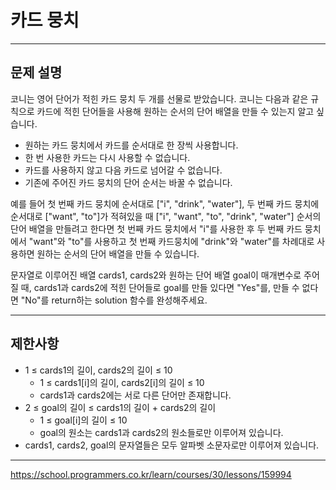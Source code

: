 # 카드 뭉치

---

## 문제 설명

코니는 영어 단어가 적힌 카드 뭉치 두 개를 선물로 받았습니다. 코니는 다음과 같은 규칙으로 카드에 적힌 단어들을 사용해 원하는 순서의 단어 배열을 만들 수 있는지 알고 싶습니다.

- 원하는 카드 뭉치에서 카드를 순서대로 한 장씩 사용합니다.
- 한 번 사용한 카드는 다시 사용할 수 없습니다.
- 카드를 사용하지 않고 다음 카드로 넘어갈 수 없습니다.
- 기존에 주어진 카드 뭉치의 단어 순서는 바꿀 수 없습니다.

예를 들어 첫 번째 카드 뭉치에 순서대로 ["i", "drink", "water"], 두 번째 카드 뭉치에 순서대로 ["want", "to"]가 적혀있을 때 ["i", "want", "to", "drink", "water"] 순서의 단어 배열을 만들려고 한다면 첫 번째 카드 뭉치에서 "i"를 사용한 후 두 번째 카드 뭉치에서 "want"와 "to"를 사용하고 첫 번째 카드뭉치에 "drink"와 "water"를 차례대로 사용하면 원하는 순서의 단어 배열을 만들 수 있습니다.

문자열로 이루어진 배열 cards1, cards2와 원하는 단어 배열 goal이 매개변수로 주어질 때, cards1과 cards2에 적힌 단어들로 goal를 만들 있다면 "Yes"를, 만들 수 없다면 "No"를 return하는 solution 함수를 완성해주세요.

---

## 제한사항

- 1 ≤ cards1의 길이, cards2의 길이 ≤ 10
	- 1 ≤ cards1[i]의 길이, cards2[i]의 길이 ≤ 10
	- cards1과 cards2에는 서로 다른 단어만 존재합니다.
- 2 ≤ goal의 길이 ≤ cards1의 길이 + cards2의 길이
	- 1 ≤ goal[i]의 길이 ≤ 10
	- goal의 원소는 cards1과 cards2의 원소들로만 이루어져 있습니다.
- cards1, cards2, goal의 문자열들은 모두 알파벳 소문자로만 이루어져 있습니다.

---

https://school.programmers.co.kr/learn/courses/30/lessons/159994
